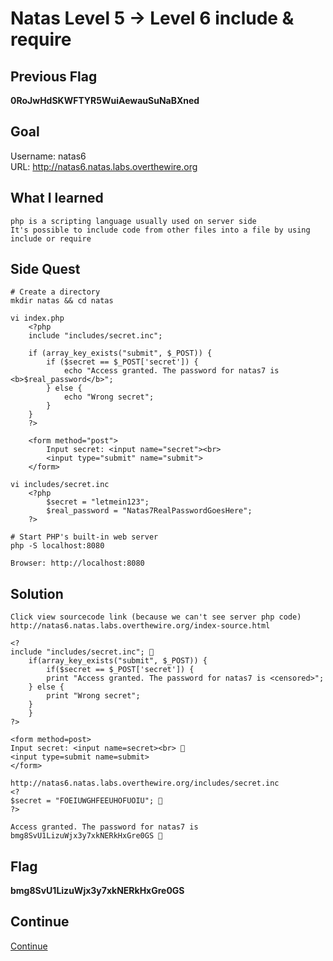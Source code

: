 # Natas Level 5 → Level 6 include & require

## Previous Flag
<b>0RoJwHdSKWFTYR5WuiAewauSuNaBXned</b>

## Goal
Username: natas6<br>
URL: http://natas6.natas.labs.overthewire.org<br>


## What I learned
```
php is a scripting language usually used on server side
It's possible to include code from other files into a file by using include or require
```

## Side Quest
```
# Create a directory
mkdir natas && cd natas

vi index.php
    <?php
    include "includes/secret.inc";

    if (array_key_exists("submit", $_POST)) {
        if ($secret == $_POST['secret']) {
            echo "Access granted. The password for natas7 is <b>$real_password</b>";
        } else {
            echo "Wrong secret";
        }
    }
    ?>

    <form method="post">
        Input secret: <input name="secret"><br>
        <input type="submit" name="submit">
    </form>

vi includes/secret.inc
    <?php
        $secret = "letmein123";
        $real_password = "Natas7RealPasswordGoesHere";
    ?>

# Start PHP's built-in web server
php -S localhost:8080

Browser: http://localhost:8080
```

## Solution
```
Click view sourcecode link (because we can't see server php code)
http://natas6.natas.labs.overthewire.org/index-source.html

<?
include "includes/secret.inc"; 👀
    if(array_key_exists("submit", $_POST)) { 
        if($secret == $_POST['secret']) {
        print "Access granted. The password for natas7 is <censored>";
    } else {
        print "Wrong secret";
    }
    }
?>

<form method=post>
Input secret: <input name=secret><br> 👀
<input type=submit name=submit>
</form>

http://natas6.natas.labs.overthewire.org/includes/secret.inc
<?
$secret = "FOEIUWGHFEEUHOFUOIU"; 👀
?>

Access granted. The password for natas7 is bmg8SvU1LizuWjx3y7xkNERkHxGre0GS 🔐
```

## Flag
<b>bmg8SvU1LizuWjx3y7xkNERkHxGre0GS</b>

## Continue
[Continue](/overthewire/Natas0607.md)